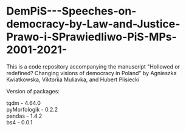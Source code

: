 # DemPiS---Speeches-on-democracy-by-Law-and-Justice-Prawo-i-SPrawiedliwo-PiS-MPs-2001-2021-
This is a code repository accompanying the manuscript "Hollowed or redefined? Changing visions of democracy in Poland" by Agnieszka Kwiatkowska, Viktoriia Muliavka, and Hubert Plisiecki  

Version of packages:

  tqdm - 4.64.0  
  pyMorfologik - 0.2.2  
  pandas - 1.4.2  
  bs4 - 0.0.1  
